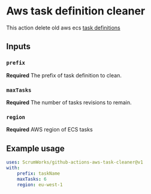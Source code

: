# Aws task definition cleaner

This action delete old aws ecs [task definitions](https://docs.aws.amazon.com/AmazonECS/latest/developerguide/task_definitions.html)

## Inputs

### `prefix`

**Required** The prefix of task definition to clean.

### `maxTasks`

**Required** The number of tasks revisions to remain.

### `region`

**Required** AWS region of ECS tasks


## Example usage
```yaml
uses: ScrumWorks/github-actions-aws-task-cleaner@v1
with:
    prefix: taskName
    maxTasks: 6
    region: eu-west-1
```